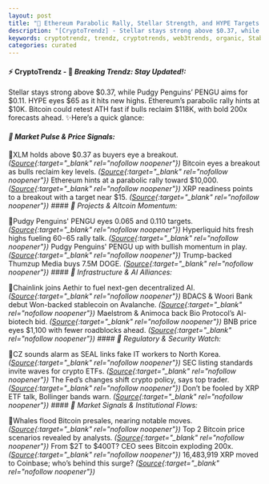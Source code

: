 ```yaml
---
layout: post
title: "🌇 Ethereum Parabolic Rally, Stellar Strength, and HYPE Targets Surge"
description: "[CryptoTrendz] - Stellar stays strong above $0.37, while Pudgy Penguins’ PENGU aims for $0.11. HYPE eyes $65 as it hits new highs. Ethereum’s parabolic rally hints at $10K. Bitcoin could retest ATH fast if bulls reclaim $118K, with bold 200x forecasts ahead."
keywords: cryptotrendz, trendz, cryptotrends, web3trends, organic, Stablecoin, XRP, Bitcoin, Bank, Listing, SEC, CEO, crypto, Korea, Business
categories: curated
---
```


#### ⚡ CryptoTrendz - 📌 *Breaking Trendz: Stay Updated!:*

Stellar stays strong above $0.37, while Pudgy Penguins’ PENGU aims for $0.11. HYPE eyes $65 as it hits new highs. Ethereum’s parabolic rally hints at $10K. Bitcoin could retest ATH fast if bulls reclaim $118K, with bold 200x forecasts ahead. ✨Here’s a quick glance:


#### *🔖 Market Pulse & Price Signals:*  

🔹XLM holds above $0.37 as buyers eye a breakout. *([Source](https://s.avyag.com/8ndc){:target="_blank" rel="nofollow noopener"})* Bitcoin eyes a breakout as bulls reclaim key levels. *([Source](https://s.avyag.com/jod6){:target="_blank" rel="nofollow noopener"})* Ethereum hints at a parabolic rally toward $10,000. *([Source](https://s.avyag.com/w2id){:target="_blank" rel="nofollow noopener"})* XRP readiness points to a breakout with a target near $15. *([Source](https://s.avyag.com/6zff){:target="_blank" rel="nofollow noopener"})* #### *🔖 Projects & Altcoin Momentum:*  

🔹Pudgy Penguins' PENGU eyes 0.065 and 0.110 targets. *([Source](https://s.avyag.com/t9rp){:target="_blank" rel="nofollow noopener"})* Hyperliquid hits fresh highs fueling $60-$65 rally talk. *([Source](https://s.avyag.com/arz1){:target="_blank" rel="nofollow noopener"})* Pudgy Penguins' PENGU up with bullish momentum in play. *([Source](https://s.avyag.com/aeo4){:target="_blank" rel="nofollow noopener"})* Trump-backed Thumzup Media buys 7.5M DOGE. *([Source](https://s.avyag.com/3nnq){:target="_blank" rel="nofollow noopener"})* #### *🔖 Infrastructure & AI Alliances:*  

🔹Chainlink joins Aethir to fuel next-gen decentralized AI. *([Source](https://s.avyag.com/nw4s){:target="_blank" rel="nofollow noopener"})* BDACS & Woori Bank debut Won-backed stablecoin on Avalanche. *([Source](https://s.avyag.com/tfi3){:target="_blank" rel="nofollow noopener"})* Maelstrom & Animoca back Bio Protocol’s AI-biotech bid. *([Source](https://s.avyag.com/akwa){:target="_blank" rel="nofollow noopener"})* BNB price eyes $1,100 with fewer roadblocks ahead. *([Source](https://s.avyag.com/v456){:target="_blank" rel="nofollow noopener"})* #### *🔖 Regulatory & Security Watch:*  

🔹CZ sounds alarm as SEAL links fake IT workers to North Korea. *([Source](https://s.avyag.com/zxo8){:target="_blank" rel="nofollow noopener"})* SEC listing standards invite waves for crypto ETFs. *([Source](https://s.avyag.com/s3f4){:target="_blank" rel="nofollow noopener"})* The Fed’s changes shift crypto policy, says top trader. *([Source](https://s.avyag.com/4l87){:target="_blank" rel="nofollow noopener"})* Don’t be fooled by XRP ETF talk, Bollinger bands warn. *([Source](https://s.avyag.com/0bhl){:target="_blank" rel="nofollow noopener"})* #### *🔖 Market Signals & Institutional Flows:*  

🔹Whales flood Bitcoin presales, nearing notable moves. *([Source](https://s.avyag.com/mtym){:target="_blank" rel="nofollow noopener"})* Top 2 Bitcoin price scenarios revealed by analysts. *([Source](https://s.avyag.com/lfsk){:target="_blank" rel="nofollow noopener"})* From $2T to $400T? CEO sees Bitcoin exploding 200x. *([Source](https://s.avyag.com/67tk){:target="_blank" rel="nofollow noopener"})* 16,483,919 XRP moved to Coinbase; who’s behind this surge? *([Source](https://s.avyag.com/lfe7){:target="_blank" rel="nofollow noopener"})*